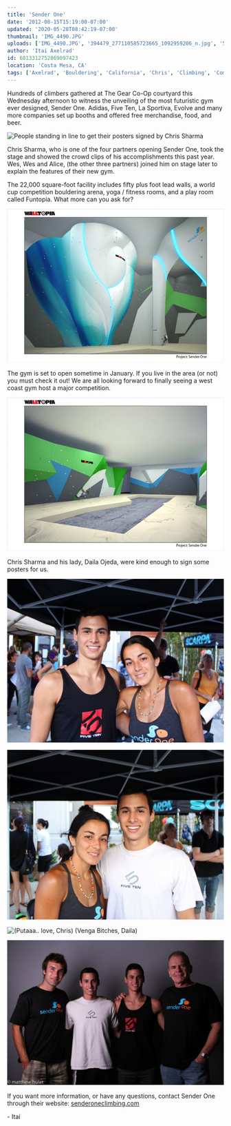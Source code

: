 ```yaml
---
title: 'Sender One'
date: '2012-08-15T15:19:00-07:00'
updated: '2020-05-28T08:42:19-07:00'
thumbnail: 'IMG_4490.JPG'
uploads: ['IMG_4490.JPG', '394479_277110585723665_1092959206_n.jpg', '582744_277110492390341_1967985168_n.jpg', 'IMG_4494.JPG', 'IMG_4495.JPG', 'IMG_4496.JPG', 'XGqHRFq_BqvqlHZ1fDku6Q8mvERlGzJfBMm45mAHBaU.jpg']
author: 'Itai Axelrad'
id: 6813312752069097423
location: 'Costa Mesa, CA'
tags: ['Axelrad', 'Bouldering', 'California', 'Chris', 'Climbing', 'Competition', 'Daila', 'John', 'Long', 'Ojeda', 'One', 'Sender', 'Sharma']
---
```


Hundreds of climbers gathered at The Gear Co-Op courtyard this Wednesday afternoon to witness the unveiling of the most futuristic gym ever designed, Sender One. Adidas, Five Ten, La Sportiva, Evolve and many more companies set up booths and offered free merchandise, food, and beer.

![People standing in line to get their posters signed by Chris Sharma](uploads/IMG_4490.JPG)

Chris Sharma, who is one of the four partners opening Sender One, took the stage and showed the crowd clips of his accomplishments this past year. Wes, Wes and Alice, (the other three partners) joined him on stage later to explain the features of their new gym.

The 22,000 square-foot facility includes fifty plus foot lead walls, a world cup competition bouldering arena, yoga / fitness rooms, and a play room called Funtopia. What more can you ask for?

![](uploads/394479_277110585723665_1092959206_n.jpg)

The gym is set to open sometime in January. If you live in the area (or not) you must check it out! We are all looking forward to finally seeing a west coast gym host a major competition.

![](uploads/582744_277110492390341_1967985168_n.jpg)

Chris Sharma and his lady, Daila Ojeda, were kind enough to sign some posters for us.

![Eden and Daila Ojeda](uploads/IMG_4494.JPG)

![Itai and Daila](uploads/IMG_4495.JPG)

![(Putaaa.. love, Chris) (Venga Bitches, Daila)](uploads/IMG_4496.JPG)

![Between two legends, Chris Sharma and John Long. Photo by Matthew Hulet.](uploads/XGqHRFq_BqvqlHZ1fDku6Q8mvERlGzJfBMm45mAHBaU.jpg)

If you want more information, or have any questions, contact Sender One through their website: [senderoneclimbing.com](http://www.senderoneclimbing.com/)

\- Itai
